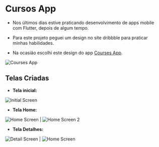 # Cursos App

- Nos últimos dias estive praticando desenvolvimento de apps mobile com Flutter, depois de algum tempo.

- Para este projeto peguei um design no site dribbble para praticar minhas habilidades.

- Na ocasião escolhi este design do app [Courses App](https://dribbble.com/shots/21527969-Online-Course-Mobile-App).

![Courses App](./course_app.jpg)


## Telas Criadas

- **Tela inicial:**

![Initial Screen](./assets/images/imp/initial_screen.png)

- **Tela Home:**

![Home Screen ](./assets/images/imp/home_screen.png)    |   ![Home Screen 2](./assets/images/imp/home_screen2.png)


- **Tela Detalhes:**

![Detail Screen ](./assets/images/imp/detail_screen.png)   | ![Home Screen ](./assets/images/imp/detail_screen2.png) 
